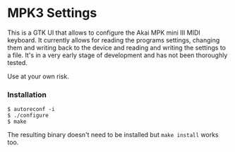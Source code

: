 # MPK3 Settings

This is a GTK UI that allows to configure the Akai MPK mini III MIDI keyboard.
It currently allows for reading the programs settings, changing them and writing
back to the device and reading and writing the settings to a file.
It's in a very early stage of development and has not been thoroughly tested.

Use at your own risk.

### Installation
```
$ autoreconf -i
$ ./configure
$ make
```
The resulting binary doesn't need to be installed but `make install` works too.

